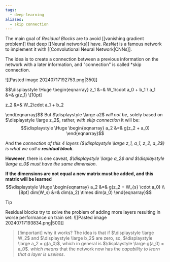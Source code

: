 ```yaml
---
tags:
  - deep-learning
aliases:
  - skip connection
---
```

The main goal of *Residual Blocks* are to avoid [[vanishing gradient problem]] that deep [[Neural networks]] have. *ResNet* is a famous network to implement it with [[Convolutional Neural Network|CNNs]].

The idea is to create a connection between a previous information on the network with a later information, and "connection" is called *skip connection.

![[Pasted image 20240717192753.png|350]]

$$\displaystyle \Huge \begin{eqnarray} 
z_1 &=& W_1\cdot a_0 + b_1
\\
a_1 &=& g(z_1)
\\[10pt]

z_2 &=& W_2\cdot a_1 + b_2

\end{eqnarray}$$
But $\displaystyle \large a2$ *will not be*, solely based on $\displaystyle \large z_2$, rather, *with skip connection* it will be:
$$\displaystyle \Huge \begin{eqnarray} 
a_2 &=& g(z_2 + a_0)
\end{eqnarray}$$

And the *connection of this 4 layers ($\displaystyle \large z_1, a_1, z_2, a_2$) is what we call a **residual block***.

**However**, there is one caveat, *$\displaystyle \large a_2$ and $\displaystyle \large a_0$ must have the same dimension*.

**If the dimensions are not equal a new matrix must be added, and this matrix will be learned**
$$\displaystyle \Huge \begin{eqnarray} 
a_2 &=& g(z_2 + W_{s} \cdot a_0)
\\[8pt]
dim(W_s) &=& dim(a_2) \times dim(a_0)
\end{eqnarray}$$

>[!tip] 
>Residual blocks try to solve the problem of adding more layers resulting in worse performance on train set:
> ![[Pasted image 20240717193834.png|500]]

>[!important] why it works?
>The idea is that if $\displaystyle \large W_2$ and $\displaystyle \large b_2$ are zero, so, $\displaystyle \large a_2 = g(a_0)$, which in general is $\displaystyle \large g(a_0) = a_0$.
>*which means* that the network now has the *capability to learn that a layer is useless*.


